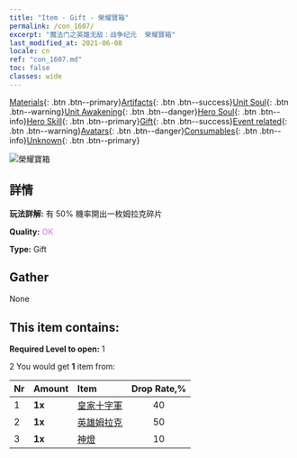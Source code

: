 ```yaml
---
title: "Item - Gift - 榮耀寶箱"
permalink: /con_1607/
excerpt: "魔法门之英雄无敌：战争纪元  榮耀寶箱"
last_modified_at: 2021-06-08
locale: cn
ref: "con_1607.md"
toc: false
classes: wide
---
```

 [Materials](/ItemsCN/){: .btn .btn--primary}[Artifacts](/ItemsCN/Artifacts/){: .btn .btn--success}[Unit Soul](/ItemsCN/UnitSoul/){: .btn .btn--warning}[Unit Awakening](/ItemsCN/UnitAwakening/){: .btn .btn--danger}[Hero Soul](/ItemsCN/HeroSoul/){: .btn .btn--info}[Hero Skill](/ItemsCN/HeroSkill/){: .btn .btn--primary}[Gift](/ItemsCN/Gift/){: .btn .btn--success}[Event related](/ItemsCN/Events/){: .btn .btn--warning}[Avatars](/ItemsCN/Avatars/){: .btn .btn--danger}[Consumables](/ItemsCN/Consumables/){: .btn .btn--info}[Unknown](/ItemsCN/Unknown/){: .btn .btn--primary}

 ![榮耀寶箱](/images/t/i_906027.png)

## 詳情
 **玩法詳解:** 有 50% 機率開出一枚姆拉克碎片

 **Quality:** <span style="color: #DA70D6">OK</span>

 **Type:** Gift

## Gather

  None

## This item contains:

 **Required Level to open:** 1

 2 You would get **1** item  from:

  | Nr | Amount |     Item    | Drop Rate,% |
  |:---|:-------|:------------|:---------:|
  | 1 |  **1x** | [皇家十字軍](/cn/Items/unt_193/) | 40 | 
  | 2 |  **1x** | [英雄姆拉克](/cn/Items/her_360/) | 50 | 
  | 3 |  **1x** | [神燈](/cn/Items/unt_239/) | 10 | 

